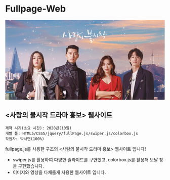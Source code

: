 # Fullpage-Web
<img width="" height="" src="./images/mainmain.jpg"></img>
## <사랑의 불시착 드라마 홍보> 웹사이트
    제작 시기(소요 시간): 2020년(10일)
    개발 툴: HTML5/CSS5/jquery/fullPage.js/swiper.js/colorbox.js
    작업자: 박서연(100%)
fullpage.js를 사용한 구조의  <사랑의 불시착 드라마 홍보> 웹사이트 입니다!

- swiper.js를 활용하여 다양한 슬라이드를 구현했고, colorbox.js를 활용해 모달 창을 구현했습니다.
- 이미지와 영상을 다채롭개 사용한 웹사이트 입니다.
